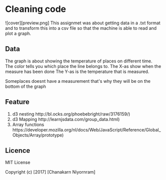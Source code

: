 # Cleaning code
![cover][preview.png]
This assignmet was about getting data in a .txt format and to transform this into a csv file so that the machine is able to read and plot a graph.

## Data
The graph is about showing the temperature of places on different time.
The color tells you which place the line belongs to.
The X-as show when the measure has been done
The Y-as is the temperature that is measured.

Someplaces doesnt have a measurement that's why they will be on the bottom of the graph

## Feature
<ol>
  <li>d3 nesting http://bl.ocks.org/phoebebright/raw/3176159/)</li>
  <li>d3 Mapping http://learnjsdata.com/group_data.html)</li>
  <li>Array functions https://developer.mozilla.org/nl/docs/Web/JavaScript/Reference/Global_Objects/Array/prototype)</li>
</ol>

## Licence
MIT License

Copyright (c) [2017] [Chanakarn Niyornram]
